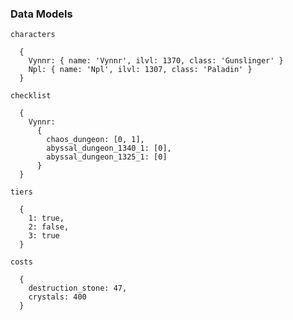 ### Data Models

`characters`
```
  { 
    Vynnr: { name: 'Vynnr', ilvl: 1370, class: 'Gunslinger' }
    Npl: { name: 'Npl', ilvl: 1307, class: 'Paladin' }
  }
```

`checklist`
```
  { 
    Vynnr: 
      { 
        chaos_dungeon: [0, 1],
        abyssal_dungeon_1340_1: [0],
        abyssal_dungeon_1325_1: [0]
      }
  }
```

`tiers`
```
  {
    1: true,
    2: false,
    3: true
  }
```

`costs`
```
  {
    destruction_stone: 47,
    crystals: 400
  }
```